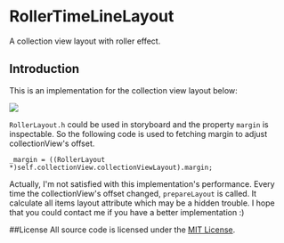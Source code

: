 # RollerTimeLineLayout
A collection view layout with roller effect.

## Introduction
This is an implementation for the collection view layout below:

![](https://raw.githubusercontent.com/StanOz/RollerTimeLineLayout/master/rollerLayoutDemo.gif)  

`RollerLayout.h` could be used in storyboard and the property `margin` is inspectable. So the following code is used to fetching margin to adjust collectionView's offset.

    _margin = ((RollerLayout *)self.collectionView.collectionViewLayout).margin;

Actually, I'm not satisfied with this implementation's performance. Every time the collectionView's offset changed, `prepareLayout` is called. It calculate all items layout attribute which may be a hidden trouble. I hope that you could contact me if you have a better implementation :)

##License
All source code is licensed under the [MIT License](https://raw.githubusercontent.com/StanOz/TableViewCellTransitionDemo/master/LICENSE).